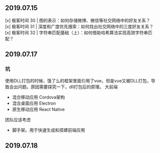 ## 2019.07.15
[x] 极客时间 30 | 图的表示：如何存储微博、微信等社交网络中的好友关系？  
[x] 极客时间 31 | 深度和广度优先搜索：如何找出社交网络中的三度好友关系？  
[x] 极客时间 32 | 字符串匹配基础（上）：如何借助哈希算法实现高效字符串匹配？  
## 2019.07.17
### 坑
使用DLL打包的时候，饿了么的框架里面引用了vue，但是vue又被DLL打包，导致会出问题。原因需要探究一下，dll打包后的原理。
大前端 
- 混合移动应用 Cordova架构
- 混合桌面应用 Electron
- 原生移动应用 React Native

团队应该考虑
- 脚手架。用于快速生成和搭建前端应用

## 2019.07.18